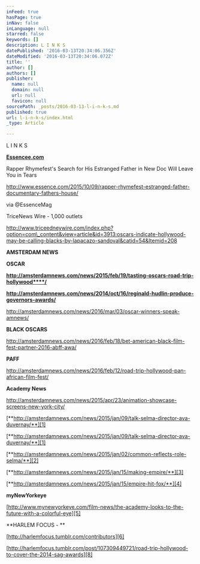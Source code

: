 ```yaml
---
inFeed: true
hasPage: true
inNav: false
inLanguage: null
starred: false
keywords: []
description: L I N K S
datePublished: '2016-03-13T20:34:06.356Z'
dateModified: '2016-03-13T20:34:06.072Z'
title: ''
author: []
authors: []
publisher:
  name: null
  domain: null
  url: null
  favicon: null
sourcePath: _posts/2016-03-13-l-i-n-k-s.md
published: true
url: l-i-n-k-s/index.html
_type: Article

---
```

L I N K S

[**Essencee.com**][0]

Rapper Rhymefest's Search for His Estranged Father in New Doc Will Leave You in Tears 

http://www.essence.com/2015/10/09/rapper-rhymefest-estranged-father-documentary-fathers-house/

via @EssenceMag

TriceNews Wire - 1,000 outlets 

http://www.triceedneywire.com/index.php?option=com\_content&view=article&id=3913:oscars-indicate-hollywood-may-be-calling-blacks-by-lapacazo-sandoval&catid=54&Itemid=208

**AMSTERDAM NEWS**

**OSCAR**

**http://amsterdamnews.com/news/2015/feb/19/tasting-oscars-road-trip-hollywood****/**

**http://amsterdamnews.com/news/2014/oct/16/reginald-hudlin-produce-governors-awards/**

http://amsterdamnews.com/news/2016/mar/03/oscar-winners-speak-amnews/

**BLACK OSCARS**

http://amsterdamnews.com/news/2016/feb/18/bet-american-black-film-fest-partner-2016-abff-awa/

**PAFF**

http://amsterdamnews.com/news/2016/feb/12/road-trip-hollywood-pan-african-film-fest/

**Academy News**

http://amsterdamnews.com/news/2015/apr/23/animation-showcase-screens-new-york-city/

[**http://amsterdamnews.com/news/2015/jan/09/talk-selma-director-ava-duvernay/**][1]

[**http://amsterdamnews.com/news/2015/jan/09/talk-selma-director-ava-duvernay/**][1]

[**http://amsterdamnews.com/news/2015/jan/02/common-reflects-role-selma/**][2]

[**http://amsterdamnews.com/news/2015/jan/15/making-empire/**][3]

[**http://amsterdamnews.com/news/2015/jan/15/empire-hit-fox/**][4]

**myNewYorkeye**

[http://www.mynewyorkeye.com/film-news/the-academy-looks-to-the-future-with-a-colorful-eye][5]

**HARLEM FOCUS - **[][6]

[http://harlemfocus.tumblr.com/contributors][6]

[][7]

[http://harlemfocus.tumblr.com/post/107309449721/road-trip-hollywood-to-cover-the-2014-sag-awards][8]

[0]: http://essencee.com/
[1]: http://amsterdamnews.com/news/2015/jan/09/talk-selma-director-ava-duvernay/
[2]: http://amsterdamnews.com/news/2015/jan/02/common-reflects-role-selma/
[3]: http://amsterdamnews.com/news/2015/jan/15/making-empire/
[4]: http://amsterdamnews.com/news/2015/jan/15/empire-hit-fox/
[5]: http://www.mynewyorkeye.com/film-news/the-academy-looks-to-the-future-with-a-colorful-eye
[6]: http://harlemfocus.tumblr.com/contributors
[7]: http://www.essence.com/2015/10/09/rapper-rhymefest-estranged-father-documentary-fathers-house/
[8]: http://harlemfocus.tumblr.com/post/107309449721/road-trip-hollywood-to-cover-the-2014-sag-awards